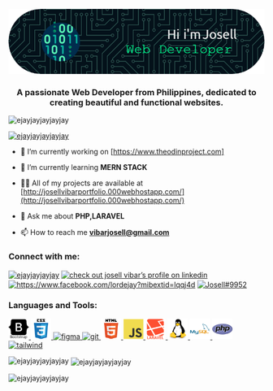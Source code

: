 ![Header](./github-header-image.png)
<h3 align="center">A passionate Web Developer from Philippines, dedicated to creating beautiful and functional websites.</h3>

<p align="left"> <img src="https://komarev.com/ghpvc/?username=ejayjayjayjayjay&label=Profile%20views&color=0e75b6&style=flat" alt="ejayjayjayjayjay" /> </p>

<p align="left"> <a href="https://github.com/ryo-ma/github-profile-trophy"><img src="https://github-profile-trophy.vercel.app/?username=ejayjayjayjayjay" alt="ejayjayjayjayjay" /></a> </p>

- 🔭 I’m currently working on [https://www.theodinproject.com]

- 🌱 I’m currently learning **MERN STACK**

- 👨‍💻 All of my projects are available at [http://josellvibarportfolio.000webhostapp.com/](http://josellvibarportfolio.000webhostapp.com/)

- 💬 Ask me about **PHP,LARAVEL**

- 📫 How to reach me **vibarjosell@gmail.com**

<h3 align="left">Connect with me:</h3>
<p align="left">
<a href="https://twitter.com/ejayjayjayjay" target="blank"><img align="center" src="https://raw.githubusercontent.com/rahuldkjain/github-profile-readme-generator/master/src/images/icons/Social/twitter.svg" alt="ejayjayjayjay" height="30" width="40" /></a>
<a href="https://linkedin.com/in/check out josell vibar’s profile on linkedin" target="blank"><img align="center" src="https://raw.githubusercontent.com/rahuldkjain/github-profile-readme-generator/master/src/images/icons/Social/linked-in-alt.svg" alt="check out josell vibar’s profile on linkedin" height="30" width="40" /></a>
<a href="https://fb.com/https://www.facebook.com/lordejay?mibextid=lqqj4d" target="blank"><img align="center" src="https://raw.githubusercontent.com/rahuldkjain/github-profile-readme-generator/master/src/images/icons/Social/facebook.svg" alt="https://www.facebook.com/lordejay?mibextid=lqqj4d" height="30" width="40" /></a>
<a href="https://discord.gg/Josell#9952" target="blank"><img align="center" src="https://raw.githubusercontent.com/rahuldkjain/github-profile-readme-generator/master/src/images/icons/Social/discord.svg" alt="Josell#9952" height="30" width="40" /></a>
</p>

<h3 align="left">Languages and Tools:</h3>
<p align="left"> <a href="https://getbootstrap.com" target="_blank" rel="noreferrer"> <img src="https://raw.githubusercontent.com/devicons/devicon/master/icons/bootstrap/bootstrap-plain-wordmark.svg" alt="bootstrap" width="40" height="40"/> </a> <a href="https://www.w3schools.com/css/" target="_blank" rel="noreferrer"> <img src="https://raw.githubusercontent.com/devicons/devicon/master/icons/css3/css3-original-wordmark.svg" alt="css3" width="40" height="40"/> </a> <a href="https://www.figma.com/" target="_blank" rel="noreferrer"> <img src="https://www.vectorlogo.zone/logos/figma/figma-icon.svg" alt="figma" width="40" height="40"/> </a> <a href="https://git-scm.com/"![github-header-image](https://github.com/ejayjayjayjayjay/ejayjayjayjayjay/assets/110985094/055917a1-73e3-4858-94af-b4b179f783a3)
 target="_blank" rel="noreferrer"> <img src="https://www.vectorlogo.zone/logos/git-scm/git-scm-icon.svg" alt="git" width="40" height="40"/> </a> <a href="https://www.w3.org/html/" target="_blank" rel="noreferrer"> <img src="https://raw.githubusercontent.com/devicons/devicon/master/icons/html5/html5-original-wordmark.svg" alt="html5" width="40" height="40"/> </a> <a href="https://developer.mozilla.org/en-US/docs/Web/JavaScript" target="_blank" rel="noreferrer"> <img src="https://raw.githubusercontent.com/devicons/devicon/master/icons/javascript/javascript-original.svg" alt="javascript" width="40" height="40"/> </a> <a href="https://laravel.com/" target="_blank" rel="noreferrer"> <img src="https://raw.githubusercontent.com/devicons/devicon/master/icons/laravel/laravel-plain-wordmark.svg" alt="laravel" width="40" height="40"/> </a> <a href="https://www.linux.org/" target="_blank" rel="noreferrer"> <img src="https://raw.githubusercontent.com/devicons/devicon/master/icons/linux/linux-original.svg" alt="linux" width="40" height="40"/> </a> <a href="https://www.mysql.com/" target="_blank" rel="noreferrer"> <img src="https://raw.githubusercontent.com/devicons/devicon/master/icons/mysql/mysql-original-wordmark.svg" alt="mysql" width="40" height="40"/> </a> <a href="https://www.php.net" target="_blank" rel="noreferrer"> <img src="https://raw.githubusercontent.com/devicons/devicon/master/icons/php/php-original.svg" alt="php" width="40" height="40"/> </a> <a href="https://tailwindcss.com/" target="_blank" rel="noreferrer"> <img src="https://www.vectorlogo.zone/logos/tailwindcss/tailwindcss-icon.svg" alt="tailwind" width="40" height="40"/> </a> </p>

<p><img align="left" src="https://github-readme-stats.vercel.app/api/top-langs?username=ejayjayjayjayjay&show_icons=true&locale=en&layout=compact" alt="ejayjayjayjayjay" /></p>

<p>&nbsp;<img align="center" src="https://github-readme-stats.vercel.app/api?username=ejayjayjayjayjay&show_icons=true&locale=en" alt="ejayjayjayjayjay" /></p>

<p><img align="center" src="https://github-readme-streak-stats.herokuapp.com/?user=ejayjayjayjayjay&" alt="ejayjayjayjayjay" /></p>
